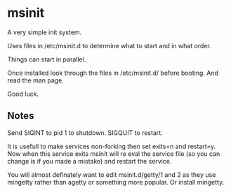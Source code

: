 msinit
=====
A very simple init system.

Uses files in /etc/msinit.d to determine what to start and in what order.

Things can start in parallel.

Once installed look through the files in /etc/msinit.d/ before booting. And 
read the man page.

Good luck.

Notes
-----
Send SIGINT to pid 1 to shutdown. SIGQUIT to restart.

It is usefull to make services non-forking then set exits=n and restart=y.
Now when this service exits msinit will re eval the service file (so you can 
change is if you made a mistake) and restart the service.

You will almost definately want to edit msinit.d/getty/1 and 2 as they use
mingetty rather than agetty or something more popular. Or install mingetty.
